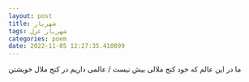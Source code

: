 ```yaml
---
layout: post
title: شهریار
tags: شهریار غزل
categories: poem
date: 2022-11-05 12:27:35.410899
---
```


ما در این عالم که خود کنج ملالی بیش نیست / عالمی داریم در کنج ملال خویشتن